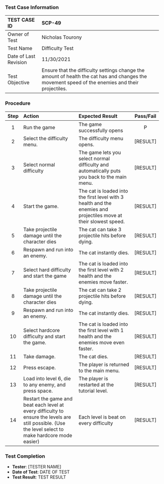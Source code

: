 ### Test Case Information
| TEST CASE ID | SCP-49 |
| :--- | :--- |
| Owner of Test | Nicholas Tourony |
| Test Name | Difficulty Test |
| Date of Last Revision | 11/30/2021 |
| Test Objective | Ensure that the difficulty settings change the amount of health the cat has and changes the movement speed of the enemies and their projectiles. |

### Procedure

|Step | Action | Expected Result | Pass/Fail     |
|:---:| :---        |    :----  | :---: |
|1| Run the game| The game successfully opens |P|
|2| Select the difficulty menu. | The difficulty menu opens. | [RESULT] |
|3| Select normal difficulty | The game lets you select normal difficulty and automatically puts you back to the main menu. | [RESULT] |
|4| Start the game. | The cat is loaded into the first level with 3 health and the enemies and projectiles move at their slowest speed. | [RESULT] |
|5| Take projectile damage until the character dies | The cat can take 3 projectile hits before dying. | [RESULT] |
|6| Respawn and run into an enemy. | The cat instantly dies. | [RESULT] |
|7| Select hard difficulty and start the game | The cat is loaded into the first level with 2 health and the enemies move faster. | [RESULT] |
|8| Take projectile damage until the character dies | The cat can take 2 projectile hits before dying. | [RESULT] |
|9| Respawn and run into an enemy. | The cat instantly dies. | [RESULT] |
|10| Select hardcore difficulty and start the game.  | The cat is loaded into the first level with 1 health and the enemies move even faster. | [RESULT] |
|11| Take damage. | The cat dies. | [RESULT] |
|12| Press escape. | The player is returned to the main menu. | [RESULT] |
|13| Load into level 6, die to any enemy, and press space. | The player is restarted at the tutorial level. | [RESULT] |
|14| Restart the game and beat each level at every difficulty to ensure the levels are still possible. (Use the level select to make hardcore mode easier) | Each level is beat on every difficulty | [RESULT] |

### Test Completion
- **Tester**: [TESTER NAME]
- **Date of Test**: DATE OF TEST
- **Test Result**: TEST RESULT